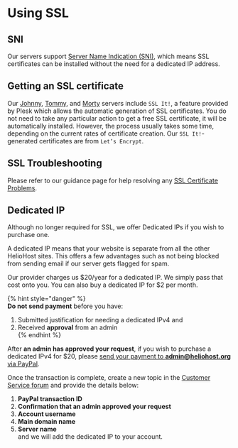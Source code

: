 # Using SSL

## SNI

Our servers support [Server Name Indication (SNI)](https://en.wikipedia.org/wiki/Server_Name_Indication), which means SSL certificates can be installed without the need for a dedicated IP address.

## Getting an SSL certificate

Our [Johnny](/servers/virtual/johnny.md), [Tommy](/servers/virtual/tommy.md), and [Morty](/servers/virtual/morty.md) servers include `SSL It!`, a feature provided by Plesk which allows the automatic generation of SSL certificates. You do not need to take any particular action to get a free SSL certificate, it will be automatically installed. However, the process usually takes some time, depending on the current rates of certificate creation. Our `SSL It!`-generated certificates are from `Let’s Encrypt`.

## SSL Troubleshooting

Please refer to our guidance page for help resolving any [SSL Certificate Problems](../common-errors/ssl-certificate.md).

## Dedicated IP

Although no longer required for SSL, we offer Dedicated IPs if you wish to purchase one.

A dedicated IP means that your website is separate from all the other HelioHost sites. This offers a few advantages such as not being blocked from sending email if our server gets flagged for spam.

Our provider charges us $20/year for a dedicated IP. We simply pass that cost onto you. You can also buy a dedicated IP for $2 per month.

{% hint style="danger" %}  
**Do not send payment** before you have: 
1) Submitted justification for needing a dedicated IPv4 and 
2) Received **approval** from an admin  
{% endhint %}

After **an admin has approved your request**, if you wish to purchase a dedicated IPv4 for $20, please [send your payment to **admin@heliohost.org** via PayPal](https://www.paypal.me/HelioHost).

Once the transaction is complete, create a new topic in the [Customer Service forum](http://helionet.org/index/forum/45-customer-service/) and provide the details below:
1) **PayPal transaction ID**
2) **Confirmation that an admin approved your request**
3) **Account username**
4) **Main domain name**
5) **Server name**  
and we will add the dedicated IP to your account.